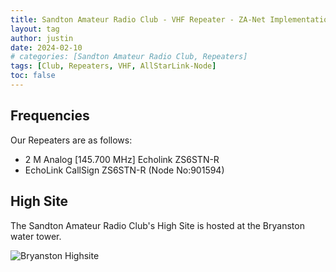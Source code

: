 ```yaml
---
title: Sandton Amateur Radio Club - VHF Repeater - ZA-Net Implementation
layout: tag
author: justin
date: 2024-02-10
# categories: [Sandton Amateur Radio Club, Repeaters]
tags: [Club, Repeaters, VHF, AllStarLink-Node]
toc: false
---
```


Frequencies
--- 

Our Repeaters are as follows:
- 2 M Analog [145.700 MHz]   Echolink ZS6STN-R
- EchoLink CallSign ZS6STN-R (Node No:901594)

High Site
---

The Sandton Amateur Radio Club's High Site is hosted at the Bryanston water tower.

![Bryanston  Highsite](https://www.zst6tn.org.za/assets/images/repeaters/HighSite.jpg)